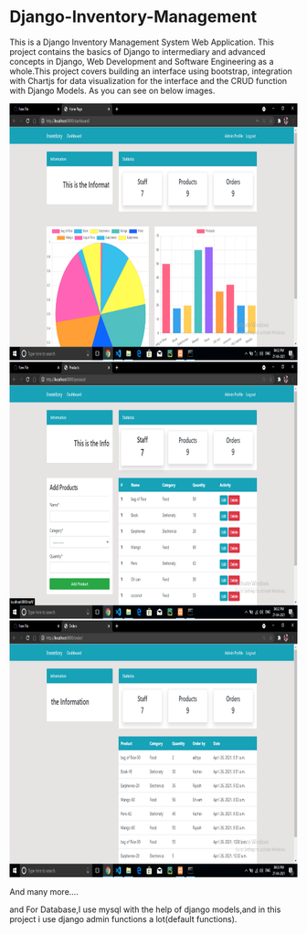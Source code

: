 # Django-Inventory-Management
This is a Django Inventory Management System Web Application. This project contains the basics of Django to intermediary and advanced concepts in Django, Web Development and Software Engineering as a whole.This project covers building an interface using bootstrap, integration with Chartjs for data visualization for the interface and the CRUD function with Django Models.
As you can see on below images.

<img src="media/Screenshot (14).png" alt="Girl in a jacket" width="650" height="450">
<img src="media/Screenshot (15).png" alt="Girl in a jacket" width="650" height="450">
<img src="media/Screenshot (17).png" alt="Girl in a jacket" width="650" height="450">


And many more.... 

and For Database,I use mysql with the help of django models,and in this project i use django admin functions a lot(default functions).
